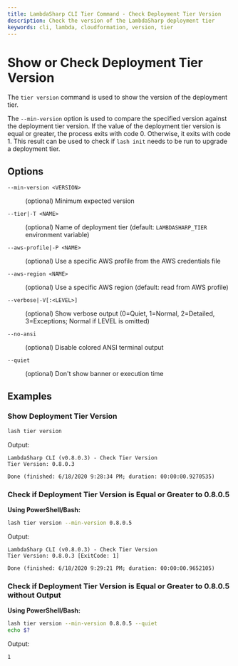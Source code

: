 ```yaml
---
title: LambdaSharp CLI Tier Command - Check Deployment Tier Version
description: Check the version of the LambdaSharp deployment tier
keywords: cli, lambda, cloudformation, version, tier
---
```

# Show or Check Deployment Tier Version

The `tier version` command is used to show the version of the deployment tier.

The `--min-version` option is used to compare the specified version against the deployment tier version. If the value of the deployment tier version is equal or greater, the process exits with code 0. Otherwise, it exits with code 1. This result can be used to check if `lash init` needs to be run to upgrade a deployment tier.

## Options

<dl>

<dt><code>--min-version &lt;VERSION&gt;</code></dt>
<dd>

(optional) Minimum expected version
</dd>

<dt><code>--tier|-T &lt;NAME&gt;</code></dt>
<dd>

(optional) Name of deployment tier (default: <code>LAMBDASHARP_TIER</code> environment variable)
</dd>

<dt><code>--aws-profile|-P &lt;NAME&gt;</code></dt>
<dd>

(optional) Use a specific AWS profile from the AWS credentials file
</dd>

<dt><code>--aws-region &lt;NAME&gt;</code></dt>
<dd>

(optional) Use a specific AWS region (default: read from AWS profile)
</dd>

<dt><code>--verbose|-V[:&lt;LEVEL&gt;]</code></dt>
<dd>

(optional) Show verbose output (0=Quiet, 1=Normal, 2=Detailed, 3=Exceptions; Normal if LEVEL is omitted)
</dd>

<dt><code>--no-ansi</code></dt>
<dd>

(optional) Disable colored ANSI terminal output
</dd>

<dt><code>--quiet</code></dt>
<dd>

(optional) Don't show banner or execution time
</dd>

</dl>

## Examples

### Show Deployment Tier Version

```bash
lash tier version
```

Output:
```
LambdaSharp CLI (v0.8.0.3) - Check Tier Version
Tier Version: 0.8.0.3

Done (finished: 6/18/2020 9:28:34 PM; duration: 00:00:00.9270535)
```

### Check if Deployment Tier Version is Equal or Greater to 0.8.0.5

__Using PowerShell/Bash:__
```bash
lash tier version --min-version 0.8.0.5
```

Output:
```
LambdaSharp CLI (v0.8.0.3) - Check Tier Version
Tier Version: 0.8.0.3 [ExitCode: 1]

Done (finished: 6/18/2020 9:29:21 PM; duration: 00:00:00.9652105)
```

### Check if Deployment Tier Version is Equal or Greater to 0.8.0.5 without Output

__Using PowerShell/Bash:__
```bash
lash tier version --min-version 0.8.0.5 --quiet
echo $?
```

Output:
```
1
```

